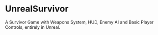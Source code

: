 # UnrealSurvivor
A Survivor Game with Weapons System, HUD, Enemy AI and Basic Player Controls, entirely in Unreal.

